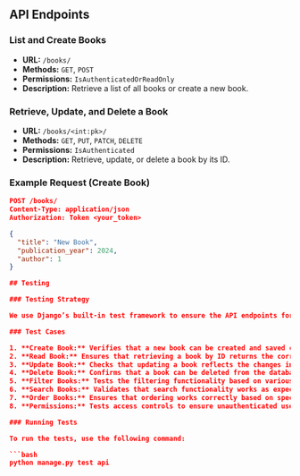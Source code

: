 
## API Endpoints

### List and Create Books

- **URL:** `/books/`
- **Methods:** `GET`, `POST`
- **Permissions:** `IsAuthenticatedOrReadOnly`
- **Description:** Retrieve a list of all books or create a new book.

### Retrieve, Update, and Delete a Book

- **URL:** `/books/<int:pk>/`
- **Methods:** `GET`, `PUT`, `PATCH`, `DELETE`
- **Permissions:** `IsAuthenticated`
- **Description:** Retrieve, update, or delete a book by its ID.

### Example Request (Create Book)

```json
POST /books/
Content-Type: application/json
Authorization: Token <your_token>

{
  "title": "New Book",
  "publication_year": 2024,
  "author": 1
}

## Testing

### Testing Strategy

We use Django’s built-in test framework to ensure the API endpoints for the `Book` model are functioning correctly. Tests cover CRUD operations, advanced query capabilities, and permission checks.

### Test Cases

1. **Create Book:** Verifies that a new book can be created and saved correctly.
2. **Read Book:** Ensures that retrieving a book by ID returns the correct data.
3. **Update Book:** Checks that updating a book reflects the changes in the database.
4. **Delete Book:** Confirms that a book can be deleted from the database.
5. **Filter Books:** Tests the filtering functionality based on various attributes.
6. **Search Books:** Validates that search functionality works as expected.
7. **Order Books:** Ensures that ordering works correctly based on specified fields.
8. **Permissions:** Tests access controls to ensure unauthenticated users are restricted.

### Running Tests

To run the tests, use the following command:

```bash
python manage.py test api
